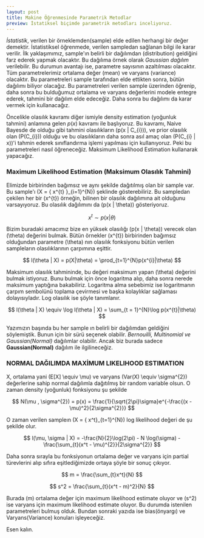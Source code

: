 ```yaml
---
layout: post
title: Makine Öğrenmesinde Parametrik Metodlar  
preview: İstatiksel biçimde parametrik metodları inceliyoruz.
---
```



*İstatistik*, verilen bir örneklemden(sample) elde edilen herhangi bir değer demektir. İstatistiksel öğrenmede, verilen sampledan sağlanan bilgi ile karar verilir. İlk yaklaşımımız, sample'ın belirli bir dağılımdan (distribution) geldiğini farz ederek yapmak olacaktır. Bu dağılıma örnek olarak *Gaussian dağılım* verilebilir. Bu durumun avantajı ise, parametre sayısının azaltılması olacaktır. Tüm parametrelerimiz ortalama değer (mean) ve varyans (variance) olacaktır. Bu parametreleri sample tarafından elde ettikten sonra, bütün dağılımı biliyor olacağız. Bu parametreleri verilen sample üzerinden öğrenip, daha sonra bu bulduğumuz ortalama ve varyans değerlerini modele entegre ederek, tahmini bir dağılım elde edeceğiz. Daha sonra bu dağılımı da karar vermek için kullanacağız. 

Öncelikle olasılık kavramı diğer ismiyle density estimation (yoğunluk tahmini) anlamına gelen $p\left(x\right)$ kavramı ile başlıyoruz. Bu kavramı, Naive Bayesde de olduğu gibi tahmini olasılıkların \(p(x | C_{i})\), ve prior olasılık olan \(P(C_{i})\) olduğu ve bu olasılıkların daha sonra asıl amaç olan \(P(C_{i} | x)\)'i tahmin ederek sınıflandırma işlemi yapılması için kullanıyoruz. Peki bu parametreleri nasıl öğreneceğiz. Maksimum Likelihood Estimation kullanarak yapacağız. 

### Maximum Likelihood Estimation (Maksimum Olasılık Tahmini)

Elimizde birbirinden bağımsız ve aynı şekilde dağıtılmış olan bir sample var. Bu sample'ı \(X = \{ x^{t} \}_{i=1}^{N}\) şeklinde gösterebiliriz. Bu sampledan çekilen her bir \(x^{t}\) örneğin, bilinen bir olasılık dağılımına ait olduğunu varsayıyoruz. Bu olasılık dağılımını da \(p(x | \theta)\) gösteriyoruz. 

$$
x^{t} \sim p(x|\theta)
$$

Bizim buradaki amacımız bize en yüksek olasılığı \(p(x | \theta)\) verecek olan \(\theta\) değerini bulmak.  Bütün örnekler \(x^{t}\) birbirinden bağımsız olduğundan parametre \(\theta\) nın olasılık fonksiyonu bütün verilen sampleların olasılıklarının çarpımına eşittir. 

$$
l(\theta | X) = p(X|\theta) = \prod_{t=1}^{N}p(x^{i}|\theta)
$$

Maksimum olasılık tahmininde, bu değeri maksimum yapan \(\theta\) değerini bulmak istiyoruz. Bunu bulmak için önce logaritma alıp, daha sonra nerede maksimum yaptığına bakabiliriz. Logaritma alma sebebimiz ise logaritmanın çarpım sembolünü toplama çevirmesi ve başka kolaylıklar sağlaması dolayısıyladır. Log olasılık ise şöyle tanımlanır. 

$$
l(\theta | X)  \equiv \log l(\theta | X) = \sum_{t = 1}^{N}\log p(x^{t}|\theta)
$$

Yazımızın başında bu her sample ın belirli bir dağılımdan geldiğini söylemiştik. Bunun için bir sürü seçenek olabilir. *Bernouilli, Multinomial ve Gaussian(Normal)* dağılımlar olabilir. Ancak biz burada sadece **Gaussian(Normal)** dağılım ile ilgilineceğiz. 

### NORMAL DAĞILIMDA MAXİMUM LIKELIHOOD ESTIMATION

X, ortalama yani \(E[X] \equiv \mu\) ve varyans \(Var(X) \equiv \sigma^{2}\) değerlerine sahip normal dağılımla dağıtılmış bir random variable olsun. O zaman density (yoğunluk) fonksiyonu şu şekilde

$$
N(\mu , \sigma^{2}) = p(x) = \frac{1}{\sqrt{2\pi}\sigma}e^{-\frac{(x - \mu)^2}{2\sigma^{2}}}
$$

O zaman verilen sampleın \(X = \{ x^t\}_{t=1}^{N}\) log likelihood değeri de şu şekilde olur.


$$
l(\mu, \sigma | X) = -\frac{N}{2}\log(2\pi) - N \log(\sigma)  - \frac{\sum_{t}(x^t - \mu)^{2}}{2\sigma^{2}}
$$

Daha sonra sırayla bu fonksiyonun ortalama değer ve varyans için partial türevlerini alıp sıfıra eşitlediğimizde ortaya şöyle bir sonuç çıkıyor.


$$
m = \frac{\sum_{t}x^t}{N}
$$

$$
s^2 = \frac{\sum_{t}(x^t - m)^2}{N}
$$

Burada \(m\) ortalama değer için maximum likelihood estimate oluyor ve \(s^2\) ise varyans için maximum likelihood estimate oluyor. Bu durumda istenilen parametreleri bulmuş olduk. Bundan sonraki yazıda ise bias(önyargı) ve Varyans(Variance) konuları işleyeceğiz.

Esen kalın.





